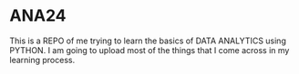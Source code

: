 # ANA24
This is a REPO of me trying to learn the basics of DATA ANALYTICS using PYTHON. I am going to upload most of the things that I come across in my learning process.
